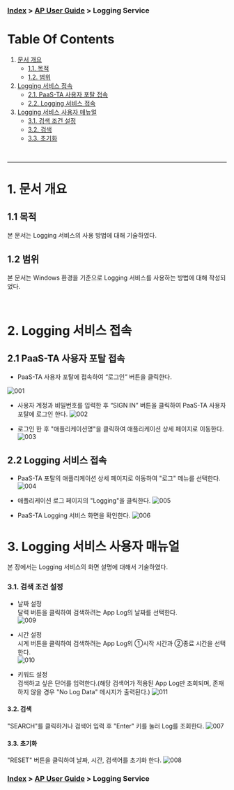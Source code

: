 ### [Index](https://github.com/PaaS-TA/Guide/blob/master/README.md) > [AP User Guide](../README.md) > Logging Service


# Table Of Contents

1. [문서 개요](#1)
	- [1.1. 목적](#1-1)
	- [1.2. 범위](#1-2)
2. [Logging 서비스 접속](#2)
	- [2.1. PaaS-TA 사용자 포탈 접속](#2-1)
	- [2.2. Logging 서비스 접속](#2-2)
3. [Logging 서비스 사용자 매뉴얼](#3)
	- [3.1. 검색 조건 설정](#3-1)
	- [3.2. 검색](#3-2)
	- [3.3. 초기화](#3-3)

<br/>

---

# <div id='1'/> 1. 문서 개요
## <div id='1-1'/> 1.1 목적
본 문서는 Logging 서비스의 사용 방법에 대해 기술하였다.

## <div id='1-2'/> 1.2 범위
본 문서는 Windows 환경을 기준으로 Logging 서비스를 사용하는 방법에 대해 작성되었다.

<br/>

# <div id='2'/> 2. Logging 서비스 접속

## <div id='2-1'/> 2.1 PaaS-TA 사용자 포탈 접속
- PaaS-TA 사용자 포탈에 접속하여 “로그인” 버튼을 클릭한다.

![001]

- 사용자 계정과 비밀번호를 입력한 후 “SIGN IN” 버튼을 클릭하여 PaaS-TA 사용자 포탈에 로그인 한다.
![002]

- 로그인 한 후 "애플리케이션명"을 클릭하여 애플리케이션 상세 페이지로 이동한다.
![003]

## <div id='2-2'/> 2.2 Logging 서비스 접속

- PaaS-TA 포탈의 애플리케이션 상세 페이지로 이동하여 "로그" 메뉴를 선택한다.
![004]

- 애플리케이션 로그 페이지의 "Logging"을 클릭한다.
![005]

- PaaS-TA Logging 서비스 화면을 확인한다.
![006]

# <div id='3'/> 3. Logging 서비스 사용자 매뉴얼
본 장에서는 Logging 서비스의 화면 설명에 대해서 기술하였다.

### <div id='3-1'/> 3.1. 검색 조건 설정
- 날짜 설정  
달력 버튼을 클릭하여 검색하려는 App Log의 날짜를 선택한다.  
![009]

- 시간 설정  
시계 버튼을 클릭하여 검색하려는 App Log의 ①시작 시간과 ②종료 시간을 선택한다.  
![010]

- 키워드 설정  
검색하고 싶은 단어를 입력한다.(해당 검색어가 적용된 App Log만 조회되며, 존재하지 않을 경우 "No Log Data" 메시지가 출력된다.)
![011]

#### <div id='3-2'/> 3.2. 검색
"SEARCH"를 클릭하거나 검색어 입력 후 "Enter" 키를 눌러 Log를 조회한다.
![007]

#### <div id='3-3'/> 3.3. 초기화
"RESET" 버튼을 클릭하여 날짜, 시간, 검색어를 초기화 한다.
![008]



[001]:./images/logging-service/image001.png
[002]:./images/logging-service/image002.png
[003]:./images/logging-service/image003.png
[004]:./images/logging-service/image004.png
[005]:./images/logging-service/image005.png
[006]:./images/logging-service/image006.png
[007]:./images/logging-service/image007.png
[008]:./images/logging-service/image008.png
[009]:./images/logging-service/image009.png
[010]:./images/logging-service/image010.png
[011]:./images/logging-service/image011.png


### [Index](https://github.com/PaaS-TA/Guide/blob/master/README.md) > [AP User Guide](../README.md) > Logging Service
